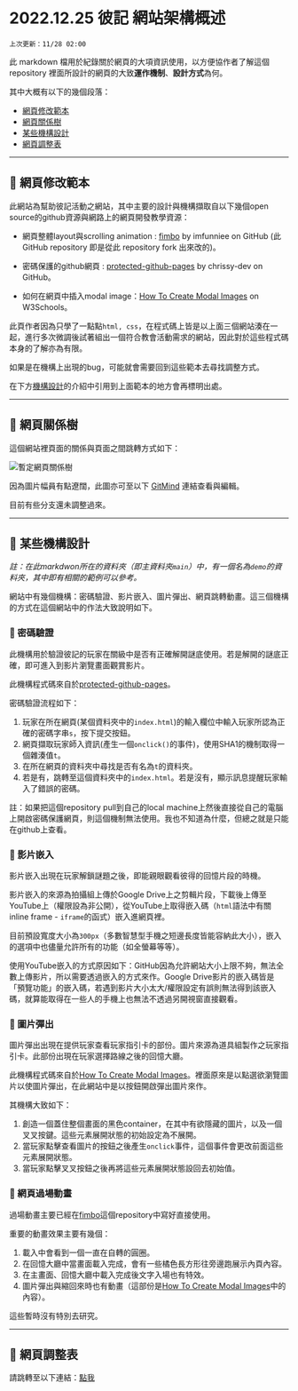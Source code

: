 # 2022.12.25 彼記 網站架構概述

`上次更新：11/28 02:00`

此 markdown 檔用於紀錄關於網頁的大項資訊使用，以方便協作者了解這個 repository 裡面所設計的網頁的大致**運作機制**、**設計方式**為何。

其中大概有以下的幾個段落：

- [網頁修改範本](#section_1)
- [網頁關係樹](#section_2)
- [某些機構設計](#section_3)
- [網頁調整表](#section_4)


----

## 📒 網頁修改範本<a name = "section_1"></a>

此網站為幫助彼記活動之網站，其中主要的設計與機構擷取自以下幾個open source的github資源與網路上的網頁開發教學資源：

* 網頁整體layout與scrolling animation : [fimbo](https://github.com/imfunniee/fimbo) by imfunniee on GitHub (此 GitHub repository 即是從此 repository fork 出來改的)。

<!-- * 方便的gradient背景 : [OnePagers-gradient](https://github.com/haydenryan/OnePagers-gradient) by hardenryan. -->

* 密碼保護的github網頁 : [protected-github-pages](https://github.com/chrissy-dev/protected-github-pages) by chrissy-dev on GitHub。

* 如何在網頁中插入modal image：[How To Create Modal Images](https://www.w3schools.com/howto/howto_css_modal_images.asp) on W3Schools。

此頁作者因為只學了一點點`html, css`，在程式碼上皆是以上面三個網站湊在一起，進行多次微調後試著組出一個符合教會活動需求的網站，因此對於這些程式碼本身的了解亦為有限。

如果是在機構上出現的bug，可能就會需要回到這些範本去尋找調整方式。

在下方[機構設計](#section_3)的介紹中引用到上面範本的地方會再標明出處。

----

## 📒 網頁關係樹<a name = "section_2"></a>

這個網站裡頁面的關係與頁面之間跳轉方式如下：

![暫定網頁關係樹](https://i.imgur.com/qiV1c4Z.jpg "網頁關係樹")

因為圖片幅員有點遼闊，此圖亦可至以下 [GitMind](https://gitmind.com/app/docs/m92d703p) 連結查看與編輯。

目前有些分支還未調整過來。

----

## 📒 某些機構設計<a name = "section_3"></a>

*註：在此markdwon所在的資料夾（即主資料夾`main`）中，有一個名為`demo`的資料夾，其中即有相關的範例可以參考。*

網站中有幾個機構：密碼驗證、影片嵌入、圖片彈出、網頁跳轉動畫。這三個機構的方式在這個網站中的作法大致說明如下。

### 🌈 密碼驗證
此機構用於驗證彼記的玩家在關級中是否有正確解開謎底使用。若是解開的謎底正確，即可進入到影片瀏覽畫面觀賞影片。

此機構程式碼來自於[protected-github-pages](https://github.com/chrissy-dev/protected-github-pages)。

密碼驗證流程如下：
1. 玩家在所在網頁(某個資料夾中的`index.html`)的輸入欄位中輸入玩家所認為正確的密碼字串`s`，按下提交按鈕。
2. 網頁擷取玩家師入資訊(產生一個`onclick()`的事件)，使用SHA1的機制取得一個雜湊值`t`。
3. 在所在網頁的資料夾中尋找是否有名為`t`的資料夾。
4. 若是有，跳轉至這個資料夾中的`index.html`。若是沒有，顯示訊息提醒玩家輸入了錯誤的密碼。

註：如果把這個repository pull到自己的local machine上然後直接從自己的電腦上開啟密碼保護網頁，則這個機制無法使用。我也不知道為什麼，但總之就是只能在github上查看。

### 🌈 影片嵌入
影片嵌入出現在玩家解鎖謎題之後，即能親眼觀看彼得的回憶片段的時機。

影片嵌入的來源為拍攝組上傳於Google Drive上之剪輯片段，下載後上傳至YouTube上（權限設為非公開），從YouTube上取得嵌入碼（`html`語法中有關inline frame - `iframe`的函式）嵌入進網頁裡。

目前預設寬度大小為`300px`（多數智慧型手機之短邊長度皆能容納此大小），嵌入的選項中也儘量允許所有的功能（如全螢幕等等）。

使用YouTube嵌入的方式原因如下：GitHub因為允許網站大小上限不夠，無法全數上傳影片，所以需要透過嵌入的方式來作。Google Drive影片的嵌入碼皆是「預覽功能」的嵌入碼，若遇到影片大小太大/權限設定有誤則無法得到該嵌入碼，就算能取得在一些人的手機上也無法不透過另開視窗直接觀看。

### 🌈 圖片彈出
圖片彈出出現在提供玩家查看玩家指引卡的部份。圖片來源為道具組製作之玩家指引卡。此部份出現在玩家選擇路線之後的回憶大廳。

此機構程式碼來自於[How To Create Modal Images](https://www.w3schools.com/howto/howto_css_modal_images.asp)。裡面原來是以點選欲瀏覽圖片以使圖片彈出，在此網站中是以按鈕開啟彈出圖片來作。

其機構大致如下：

1. 創造一個蓋住整個畫面的黑色container，在其中有欲隱藏的圖片，以及一個叉叉按鍵。這些元素展開狀態的初始設定為不展開。
2. 當玩家點擊查看圖片的按鈕之後產生`onclick`事件，這個事件會更改前面這些元素展開狀態。
3. 當玩家點擊叉叉按鈕之後再將這些元素展開狀態設回去初始值。

### 🌈 網頁過場動畫
過場動畫主要已經在[fimbo](https://github.com/imfunniee/fimbo)這個repository中寫好直接使用。

重要的動畫效果主要有幾個：
1. 載入中會看到一個一直在自轉的圓圈。
2. 在回憶大廳中當畫面載入完成，會有一些橘色長方形往旁邊跑展示內頁內容。
3. 在主畫面、回憶大廳中載入完成後文字入場也有特效。
4. 圖片彈出與縮回來時也有動畫（這部份是[How To Create Modal Images](https://www.w3schools.com/howto/howto_css_modal_images.asp)中的內容）。

這些暫時沒有特別去研究。

----

## 📒 網頁調整表<a name = "section_4"></a>

請跳轉至以下連結：[點我](/bugs.md)